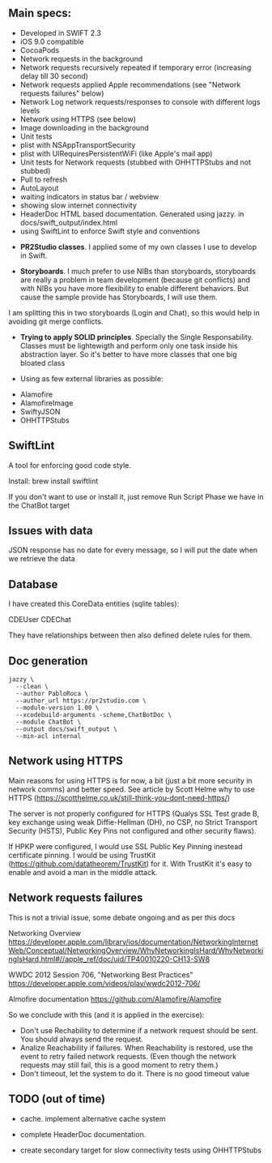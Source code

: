 
## Main specs:

* Developed in SWIFT 2.3
* iOS 9.0 compatible
* CocoaPods
* Network requests in the background
* Network requests recursively repeated if temporary error (increasing delay till 30 second)
* Network requests applied Apple recommendations (see "Network requests failures" below)
* Network Log network requests/responses to console with different logs levels
* Network using HTTPS (see below)
* Image downloading in the background
* Unit tests
* plist with NSAppTransportSecurity
* plist with UIRequiresPersistentWiFi (like Apple's mail app)
* Unit tests for Network requests (stubbed with OHHTTPStubs and not stubbed)
* Pull to refresh
* AutoLayout
* waiting indicators in status bar / webview
* showing slow internet connectivity
* HeaderDoc HTML based documentation. Generated using jazzy. in docs/swift_output/index.html
* using SwiftLint to enforce Swift style and conventions

- **PR2Studio classes**. I applied some of my own classes I use to develop in Swift.

- **Storyboards**. I much prefer to use NIBs than storyboards, storyboards are really a problem in team development (because git conflicts) and with NIBs you have more flexibility to enable different behaviors. But cause the sample provide has Storyboards, I will use them.

I am splitting this in two storyboards (Login and Chat), so this would help in avoiding git merge conflicts.

- **Trying to apply SOLID principles**. Specially the Single Responsability. Classes must be lightewigth and perform only one task inside his abstraction layer. So it's better to have more classes that one big bloated class

- Using as few external libraries as possible:

* Alamofire
* AlamofireImage
* SwiftyJSON
* OHHTTPStubs

## SwiftLint

A tool for enforcing good code style.

Install: brew install swiftlint

If you don't want to use or install it, just remove Run Script Phase we have in the ChatBot target

## Issues with data

JSON response has no date for every message, so I will put the date when we retrieve the data

## Database

I have created this CoreData entities (sqlite tables):

CDEUser
CDEChat

They have relationships between then also defined delete rules for them.

## Doc generation

    jazzy \
      --clean \
      --author PabloRoca \
      --author_url https://pr2studio.com \
      --module-version 1.00 \
      --xcodebuild-arguments -scheme,ChatBotDoc \
      --module ChatBot \
      --output docs/swift_output \
      --min-acl internal 
  
  
## Network using HTTPS

Main reasons for using HTTPS is for now, a bit (just a bit more security in network comms) and better speed. See article by Scott Helme why to use HTTPS (https://scotthelme.co.uk/still-think-you-dont-need-https/)

The server is not properly configured for HTTPS (Qualys SSL Test grade B, key exchange using weak Diffie-Hellman (DH), no CSP, no Strict Transport Security (HSTS), Public Key Pins not configured and other security flaws).

If HPKP were configured, I would use SSL Public Key Pinning inestead certificate pinning. I would be using TrustKit (https://github.com/datatheorem/TrustKit) for it. With TrustKit it's easy to enable and avoid a man in the middle attack.

## Network requests failures

This is not a trivial issue, some debate ongoing and as per this docs

Networking Overview
https://developer.apple.com/library/ios/documentation/NetworkingInternetWeb/Conceptual/NetworkingOverview/WhyNetworkingIsHard/WhyNetworkingIsHard.html#//apple_ref/doc/uid/TP40010220-CH13-SW8

WWDC 2012 Session 706, "Networking Best Practices"
https://developer.apple.com/videos/play/wwdc2012-706/

Almofire documentation
https://github.com/Alamofire/Alamofire

So we conclude with this (and it is applied in the exercise):

* Don't use Rechability to determine if a network request should be sent. You should always send the request.
* Analize Reachability if failures. When Reachability is restored, use the event to retry failed network requests. (Even though the network requests may still fail, this is a good moment to retry them.)
* Don't timeout, let the system to do it. There is no good timeout value

## TODO (out of time)

* cache. implement alternative cache system

* complete HeaderDoc documentation.

* create secondary target for slow connectivity tests using OHHTTPStubs


